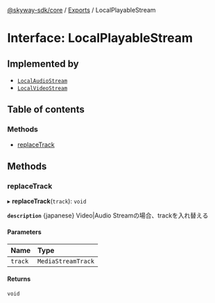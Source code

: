 [@skyway-sdk/core](../README.md) / [Exports](../modules.md) / LocalPlayableStream

# Interface: LocalPlayableStream

## Implemented by

- [`LocalAudioStream`](../classes/LocalAudioStream.md)
- [`LocalVideoStream`](../classes/LocalVideoStream.md)

## Table of contents

### Methods

- [replaceTrack](LocalPlayableStream.md#replacetrack)

## Methods

### replaceTrack

▸ **replaceTrack**(`track`): `void`

**`description`** {japanese} Video|Audio Streamの場合、trackを入れ替える

#### Parameters

| Name | Type |
| :------ | :------ |
| `track` | `MediaStreamTrack` |

#### Returns

`void`
